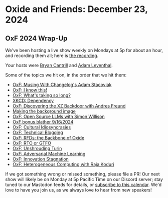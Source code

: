 # Oxide and Friends: December 23, 2024

## OxF 2024 Wrap-Up

We've been hosting a live show weekly on Mondays at 5p for about an hour,
and recording them all; here is
[the recording](https://youtu.be/mZd1KZuQ0gE).

Your hosts were
[Bryan Cantrill](https://bsky.app/profile/bcantrill.bsky.social) and
[Adam Leventhal](https://bsky.app/profile/ahl.bsky.social).

Some of the topics we hit on, in the order that we hit them:

- [OxF: Musing With Changelog's Adam Stacoviak](https://oxide-and-friends.transistor.fm/episodes/musing-with-changelogs-adam-stacoviak)
- [OxF: I know this!](https://share.transistor.fm/s/bc3d022c)
- [OxF: What's taking so long?](https://share.transistor.fm/s/a46ddac5)
- [XKCD: Dependency](https://xkcd.com/2347/)
- [OxF: Discovering the XZ Backdoor with Andres Freund](https://share.transistor.fm/s/e2538f7d)
- [Making the background image](https://bsky.app/profile/ahl.bsky.social/post/3lc6kp3m4uk2h)
- [OxF: Open Source LLMs with Simon Willison](https://oxide-and-friends.transistor.fm/episodes/open-source-llms-with-simon-willison)
- [OxF bonus blather 9/16/2024](https://youtu.be/GfGa-1tSST4)
- [OxF: Cultural Idiosyncrasies](https://youtu.be/d3yrCo6k4Jo)
- [OxF: Technical Blogging](https://oxide-and-friends.transistor.fm/episodes/technical-blogging)
- [OxF: RFDs: the Backbone of Oxide](https://oxide-and-friends.transistor.fm/episodes/rfds-the-backbone-of-oxide)
- [OxF: RTO or GTFO](https://oxide-and-friends.transistor.fm/episodes/rto-or-gfto)
- [OxF: Unshrouding Turin](https://oxide-and-friends.transistor.fm/episodes/unshrouding-turin-or-benvenuto-a-torino)
- [OxF: Adversarial Machine Learning](https://oxide-and-friends.transistor.fm/episodes/adversarial-machine-learning)
- [OxF: Innovation Stagnation](https://oxide-and-friends.transistor.fm/episodes/innovation-stagnation)
- [OxF: Heterogeneous Computing with Raja Koduri](https://oxide-and-friends.transistor.fm/episodes/heterogeneous-computing-with-raja-koduri)

If we got something wrong or missed something, please file a PR!
Our next show will likely be on Monday at 5p Pacific Time on our Discord
server; stay tuned to our Mastodon feeds for details, or [subscribe to this
calendar](https://calendar.google.com/calendar/ical/c_318925f4185aa71c4524d0d6127f31058c9e21f29f017d48a0fca6f564969cd0%40group.calendar.google.com/public/basic.ics).
We'd love to have you join us, as we always love to hear from new speakers!


